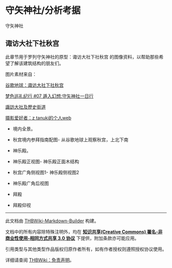 # 守矢神社/分析考据

<!-- source html: G:\repos\THBWiki-Markdown-Builder\THBWikiMarkdown\Temp\main\d\d1\ns0%3A%E5%AE%88%E7%9F%A2%E7%A5%9E%E7%A4%BE%2F%E5%88%86%E6%9E%90%E8%80%83%E6%8D%AE.html -->

守矢神社

## 诹访大社下社秋宫
  
此章节用于罗列守矢神社的原型：诹访大社下社秋宫 的图像资料，以帮助那些希望了解该建筑结构的朋友们。  

  
  
图片素材来自：  

[谷歌地球：诹访大社下社秋宫](https://earth.google.com/web/@36.07511665,138.09104817,797.05562325a,326.76785485d,35y,355.12467782h,0t,0r/)  

[梦色巡礼纪行 #07 遁入幻想:守矢神社一日行](https://www.bilibili.com/read/cv1283611/)  

[諏訪大社及歷史街道](http://ryukirigamine.blogspot.com/2017/03/blog-post_30.html/)  

[摄影爱好者：z tanuki的个人web ](https://web.archive.org/web/20161102214519/http://www.panoramio.com/user/238971?with_photo_id=118791904/)  

  

- 境内全景。

- [](./文件-秋宮_境内ガイド.png.md)秋宫境内参拜指南配图- [](./文件-谷歌地球境内俯视图.png.md)从谷歌地球上观察秋宫，上北下南

- 神乐殿。

- [](./文件-文章首圖-諏訪大社下社秋宮-01.jpg.md)神乐殿正视图- [](./文件-神乐殿正视-结构图.png.md)神乐殿正面木结构

- [](./文件-秋宫侧视图-广角.jpg.md)秋宫广角侧视图1- [](./文件-神乐殿侧视图2.png.md)神乐殿侧视图2

- [](./文件-诹访后部广角.jpg.md)神乐殿广角后视图

- 拜殿

- [](./文件-拜殿仰视.jpg.md)拜殿仰视





---

此文档由 [THBWiki-Markdown-Builder](https://github.com/Delsin-Yu/THBWiki-Markdown-Builder) 构建。

文档中的所有内容除特殊注明外，均在 [**知识共享(Creative Commons) 署名-非商业性使用-相同方式共享 3.0 协议**](https://creativecommons.org/licenses/by-sa/3.0/deed.zh-hans) 下提供，附加条款亦可能应用。

引用类型与其他类型作品版权归原作者所有，如有作者授权则遵照授权协议使用。

详细请查阅 [THBWiki：免责声明](https://thbwiki.cc/THBWiki:%E5%85%8D%E8%B4%A3%E5%A3%B0%E6%98%8E)。

